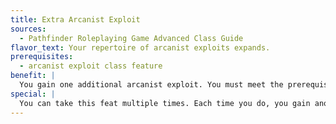 ```yaml
---
title: Extra Arcanist Exploit
sources:
  - Pathfinder Roleplaying Game Advanced Class Guide
flavor_text: Your repertoire of arcanist exploits expands.
prerequisites:
  - arcanist exploit class feature
benefit: |
  You gain one additional arcanist exploit. You must meet the prerequisites for this arcanist exploit.
special: |
  You can take this feat multiple times. Each time you do, you gain another arcanist exploit.
---
```


